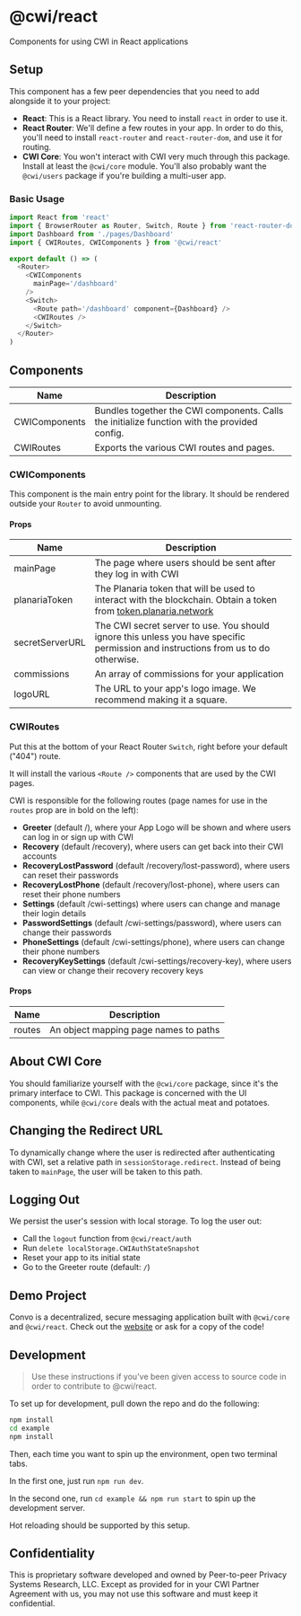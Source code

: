 # @cwi/react

Components for using CWI in React applications

## Setup

This component has a few peer dependencies that you need to add alongside it to your project:

- **React**: This is a React library. You need to install `react` in order to use it.
- **React Router**: We'll define a few routes in your app. In order to do this, you'll need to install `react-router` and `react-router-dom`, and use it for routing.
- **CWI Core**: You won't interact with CWI very much through this package. Install at least the `@cwi/core` module. You'll also probably want the `@cwi/users` package if you're building a multi-user app.

### Basic Usage

```js
import React from 'react'
import { BrowserRouter as Router, Switch, Route } from 'react-router-dom'
import Dashboard from './pages/Dashboard'
import { CWIRoutes, CWIComponents } from '@cwi/react'

export default () => (
  <Router>
    <CWIComponents
      mainPage='/dashboard'
    />
    <Switch>
      <Route path='/dashboard' component={Dashboard} />
      <CWIRoutes />
    </Switch>
  </Router>
)
```

## Components

Name                 | Description
---------------------|---------------------------
CWIComponents        | Bundles together the CWI components. Calls the initialize function with the provided config.
CWIRoutes            | Exports the various CWI routes and pages.

### CWIComponents

This component is the main entry point for the library. It should be rendered outside your `Router` to avoid unmounting.

#### Props

Name            | Description
----------------|---------------------
mainPage        | The page where users should be sent after they log in with CWI
planariaToken   | The Planaria token that will be used to interact with the blockchain. Obtain a token from [token.planaria.network](https://token.planaria.network)
secretServerURL | The CWI secret server to use. You should ignore this unless you have specific permission and instructions from us to do otherwise.
commissions     | An array of commissions for your application
logoURL         | The URL to your app's logo image. We recommend making it a square.

### CWIRoutes

Put this at the bottom of your React Router `Switch`, right before your default ("404") route.

It will install the various `<Route />` components that are used by the CWI pages.

CWI is responsible for the following routes (page names for use in the `routes` prop are in bold on the left):

- **Greeter** (default /), where your App Logo will be shown and where users can log in or sign up with CWI
- **Recovery** (default /recovery), where users can get back into their CWI accounts
- **RecoveryLostPassword** (default /recovery/lost-password), where users can reset their passwords
- **RecoveryLostPhone** (default /recovery/lost-phone), where users can reset their phone numbers
- **Settings** (default /cwi-settings) where users can change and manage their login details
- **PasswordSettings** (default /cwi-settings/password), where users can change their passwords
- **PhoneSettings** (default /cwi-settings/phone), where users can change their phone numbers
- **RecoveryKeySettings** (default /cwi-settings/recovery-key), where users can view or change their recovery recovery keys

#### Props

Name   | Description
-------|----------------------
routes | An object mapping page names to paths

## About CWI Core

You should familiarize yourself with the `@cwi/core` package, since it's the primary interface to CWI. This package is concerned with the UI components, while `@cwi/core` deals with the actual meat and potatoes.

## Changing the Redirect URL

To dynamically change where the user is redirected after authenticating with CWI, set a relative path in `sessionStorage.redirect`. Instead of being taken to `mainPage`, the user will be taken to this path.

## Logging Out

We persist the user's session with local storage. To log the user out:

- Call the `logout` function from `@cwi/react/auth`
- Run `delete localStorage.CWIAuthStateSnapshot`
- Reset your app to its initial state
- Go to the Greeter route (default: `/`)

## Demo Project

Convo is a decentralized, secure messaging application built with `@cwi/core` and `@cwi/react`. Check out the [website](https://convo.babbage.systems) or ask for a copy of the code!

## Development

> Use these instructions if you've been given access to source code in order to contribute to @cwi/react.

To set up for development, pull down the repo and do the following:

```bash
npm install
cd example
npm install
```

Then, each time you want to spin up the environment, open two terminal tabs.

In the first one, just run `npm run dev`.

In the second one, run `cd example && npm run start` to spin up the development server.

Hot reloading should be supported by this setup.

## Confidentiality

This is proprietary software developed and owned by Peer-to-peer Privacy Systems Research, LLC. 
Except as provided for in your CWI Partner Agreement with us, you may not use this software and 
must keep it confidential.
